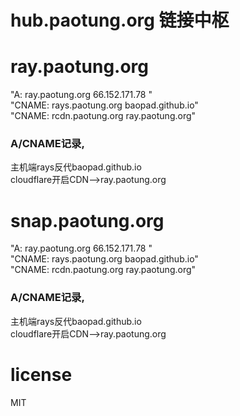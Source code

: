 # hub.paotung.org  链接中枢

# ray.paotung.org
"A:  ray.paotung.org    	66.152.171.78    "<br>
"CNAME:  rays.paotung.org    		baopad.github.io"<br>
"CNAME:  rcdn.paotung.org    	ray.paotung.org"
###  A/CNAME记录,
主机端rays反代baopad.github.io<br>
cloudflare开启CDN-->ray.paotung.org

# snap.paotung.org
"A:  ray.paotung.org    	66.152.171.78    "<br>
"CNAME:  rays.paotung.org    		baopad.github.io"<br>
"CNAME:  rcdn.paotung.org    	ray.paotung.org"<br>
### A/CNAME记录,
主机端rays反代baopad.github.io<br>
cloudflare开启CDN-->ray.paotung.org
# license
MIT

